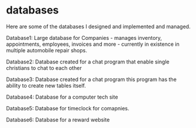 # databases
Here are some of the databases I designed and implemented and managed.

Database1: Large database for Companies - manages inventory, appointments, employees, invoices and more - currently in existence in multiple automobile repair shops.

Database2: Database created for a chat program that enable single christians to chat to each other

Database3: Database created for a chat program this program has the ability to create new tables itself.

Database4: Database for a computer tech site

Database5: Database for timeclock for comapnies.

Database6: Database for a reward website
